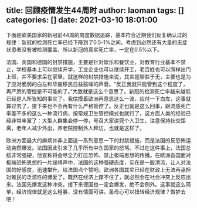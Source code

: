title: 回顾疫情发生44周时
author: laoman
tags: []
categories: []
date: 2021-03-10 18:01:00
---
下面是欧美国家的新冠前44周的周度数据追踪，基本符合近期我们反复确认过的规律：新冠的检测死亡率已经下降到了0.5-1%之间。考虑到必然还有大量的无症状患者没有被检测覆盖，所以新冠的真实死亡率，一定在0.5%以下。
<!-- more-->






法国、英国和德国的封禁措施，主要是针对娱乐和餐饮业，对教育行业基本不禁止，学校基本上可以继续开学，工业企业也可以继续开工，老百姓也可以照样出门上班，并不要求呆在家里。就这样的封禁措施来说，其实是聊胜于无，主要也是为了应对脆弱的白左和华裔移民日益鼓噪的声音。“反正我就只能管到这个程度了，再严厉的管控是不可能的了。”大致就是这么个意思了。新冠的检测死亡率越来越低已经是人所皆知的事实了。我估摸着欧洲再意思这么一波，应付一下白左，这事就算过去了，接下来也不会再有什么严格管控了。反正也就是这么回事，跟流感死亡率差不多的这么一种流行病，按常规卫生管控模式也就行了，这方面人类的经验已经非常丰富了：大型人群集会停一停，号召大家讲究个人卫生，注意保持社交距离，老年人减少外出，养老院控制外人拜访，也就是这样了。

欧洲方面最大的麻烦并非上面这一系列意思一下的封禁措施，而是法国的反恐怖运动突然爆发。法国因此引来了几乎所有中东国家的怒骂。不过在这件事上，法国总统非常强硬，他宣称将会尽全力打压恐怖，禁止极端思想的传播。在欧洲各国面对极端恐怖思想的一片绥靖声中，法国的这种强硬态度，实在是一股清流，让人对法国的好感度，迅速攀升。给法国点个赞吧。欧洲各国其实已经在财政上无法再承担对难民的泛滥性的博爱了。既然在经济上撑不住了，就必然会在社会冲突上反应出来。法国先爆发这种冲突，接下来德国也一定会爆发，绝不会例外。这事就这么简单，经济规律就是这么粗暴，没有情面可讲。圣母心可以扭转经济规律？做梦去吧！
